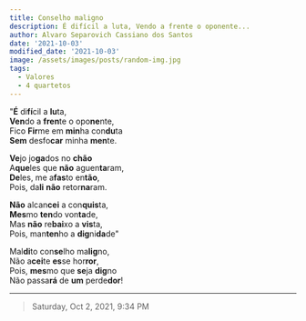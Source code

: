 ```yaml
---
title: Conselho maligno
description: É difícil a luta, Vendo a frente o oponente...
author: Alvaro Separovich Cassiano dos Santos
date: '2021-10-03'
modified_date: '2021-10-03'
image: /assets/images/posts/random-img.jpg
tags:
  - Valores
  - 4 quartetos
---   
```


"**É** di**fí**cil a **lu**ta,     
**Ven**do a **fren**te o opo**ne**nte,     
Fico **Fir**me em **min**ha con**du**ta     
**Sem** desfo**car** minha **men**te.     
     
**Ve**jo jo**ga**dos no **chão**     
A**que**les que **não** aguen**ta**ram,     
**De**les, me a**fas**to en**tão**,     
Pois, da**li** **não** retor**na**ram.     
     
**Não** alcan**cei** a con**quis**ta,     
**Mes**mo **ten**do von**ta**de,     
Mas **não** re**bai**xo a **vis**ta,     
Pois, man**ten**ho a **dig**ni**da**de"     
     
Mal**di**to con**se**lho ma**lig**no,     
Não a**cei**te **es**se hor**ror**,     
Pois, **mes**mo que **se**ja **dig**no     
Não passa**rá** de **um** perde**dor**!     

______

> Saturday, Oct 2, 2021, 9:34 PM  
